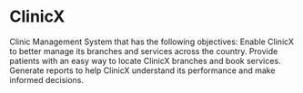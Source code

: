 # ClinicX
Clinic Management System that has the following objectives:
Enable ClinicX to better manage its branches and services across the country.
Provide patients with an easy way to locate ClinicX branches and book services.
Generate reports to help ClinicX understand its performance and make informed decisions.
